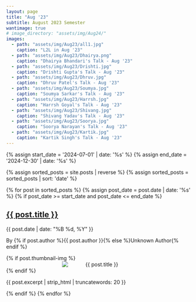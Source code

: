 ```yaml
---
layout: page
title: "Aug '23"
subtitle: August 2023 Semester
wantimage: true
# image_directory: "assets/img/Aug24/"
images:
  - path: "assets/img/Aug23/all1.jpg"
    caption: "L2L in Aug '23"
  - path: "assets/img/Aug23/Dhairya.png"
    caption: "Dhairya Bhandari's Talk - Aug '23"
  - path: "assets/img/Aug23/Drishti.jpg"
    caption: "Drishti Gupta's Talk - Aug '23"
  - path: "assets/img/Aug23/Dhruv.jpg"
    caption: "Dhruv Patel's Talk - Aug '23"
  - path: "assets/img/Aug23/Soumya.jpg"
    caption: "Soumya Sarkar's Talk - Aug '23"
  - path: "assets/img/Aug23/Harrsh.jpg"
    caption: "Harrsh Goyal's Talk - Aug '23"
  - path: "assets/img/Aug23/Shivang.jpg"
    caption: "Shivang Yadav's Talk - Aug '23"
  - path: "assets/img/Aug23/Soorya.jpg"
    caption: "Soorya Narayan's Talk - Aug '23"
  - path: "assets/img/Aug23/Kartik.jpg"
    caption: "Kartik Singh's Talk - Aug '23"
---
```


<div class="post-list">
  {% assign start_date = '2024-07-01' | date: '%s' %}
  {% assign end_date = '2024-12-30' | date: '%s' %}

  {% assign sorted_posts = site.posts | reverse %}
  {% assign sorted_posts = sorted_posts | sort: 'date' %}

  {% for post in sorted_posts %}
    {% assign post_date = post.date | date: '%s' %}
    {% if post_date >= start_date and post_date <= end_date %}
      <div class="post-box">
        <h2><a href="{{ post.url }}">{{ post.title }}</a></h2>
        <p class="post-date">{{ post.date | date: "%B %d, %Y" }}</p>
        <p class="post-author">By {% if post.author %}{{ post.author }}{% else %}Unknown Author{% endif %}</p>
        {% if post.thumbnail-img %}
        <div class="post-thumbnail" style="text-align: center;">
          <img src="{{ post.thumbnail-img }}" alt="{{ post.title }}"
         style="max-width: 200px; height: auto; display: block; margin: 0 auto;">
        </div>
        {% endif %}
        <p class="post-excerpt">{{ post.excerpt | strip_html | truncatewords: 20 }}</p>
      </div>
    {% endif %}
  {% endfor %}
</div>

